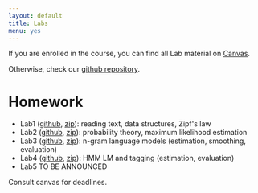 ```yaml
---
layout: default
title: Labs
menu: yes
---
```


If you are enrolled in the course, you can find all Lab material on [Canvas](//canvas.uva.nl).

Otherwise, check our [github repository](//github.com/cl-illc/nlmi/tree/gh-pages/labs).


# Homework


* Lab1 ([github](https://github.com/cl-illc/nlmi/tree/gh-pages/labs/lab1), [zip](https://kinolien.github.io/gitzip/?download=https://github.com/cl-illc/nlmi/tree/gh-pages/labs/lab1)): reading text, data structures, Zipf's law
* Lab2 ([github](https://github.com/cl-illc/nlmi/tree/gh-pages/labs/lab2), [zip](https://kinolien.github.io/gitzip/?download=https://github.com/cl-illc/nlmi/tree/gh-pages/labs/lab2)): probability theory, maximum likelihood estimation 
* Lab3 ([github](https://github.com/cl-illc/nlmi/tree/gh-pages/labs/lab3), [zip](https://kinolien.github.io/gitzip/?download=https://github.com/cl-illc/nlmi/tree/gh-pages/labs/lab3)): n-gram language models (estimation, smoothing, evaluation)
* Lab4 ([github](https://github.com/cl-illc/nlmi/tree/gh-pages/labs/lab4), [zip](https://kinolien.github.io/gitzip/?download=https://github.com/cl-illc/nlmi/tree/gh-pages/labs/lab4)): HMM LM and tagging (estimation, evaluation)
* Lab5 TO BE ANNOUNCED

Consult canvas for deadlines.
